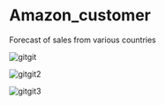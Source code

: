 # Amazon_customer
Forecast of sales from various countries

![gitgit](https://github.com/ZahidGrgze/Amazon_customer/assets/125910908/ef03e352-abce-4957-aeed-6ddc10f37910)

![gitgit2](https://github.com/ZahidGrgze/Amazon_customer/assets/125910908/5127d20d-d8b0-4983-9dd5-c289f6cbf40b)

![gitgit3](https://github.com/ZahidGrgze/Amazon_customer/assets/125910908/e841a3b3-af5a-49a8-9022-7e367787ccd6)
